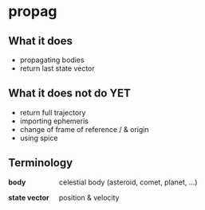 # propag

## What it does
- propagating bodies
- return last state vector

## What it does not do YET
- return full trajectory
- importing ephemeris
- change of frame of reference / & origin
- using spice

## Terminology
**body**
&nbsp;&nbsp;&nbsp;&nbsp;&nbsp;&nbsp;&nbsp;&nbsp;&nbsp;&nbsp;&nbsp;&nbsp;&nbsp;&nbsp;&nbsp;
celestial body (asteroid, comet, planet, ...)

**state vector**
&nbsp;&nbsp;&nbsp;
position & velocity
